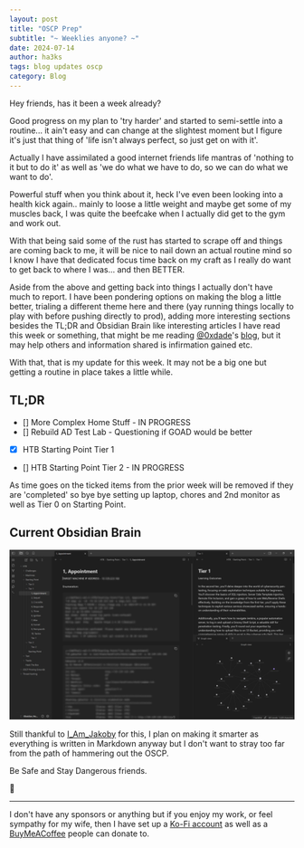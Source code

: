 ```yaml
---
layout: post
title: "OSCP Prep"
subtitle: "~ Weeklies anyone? ~"
date: 2024-07-14
author: ha3ks
tags: blog updates oscp
category: Blog
---
```


Hey friends, has it been a week already?

Good progress on my plan to 'try harder' and started to semi-settle into a routine... it ain't easy and can change at the slightest moment but I figure it's just that thing of 'life isn't always perfect, so just get on with it'.

Actually I have assimilated a good internet friends life mantras of 'nothing to it but to do it' as well as 'we do what we have to do, so we can do what we want to do'.

Powerful stuff when you think about it, heck I've even been looking into a health kick again.. mainly to loose a little weight and maybe get some of my muscles back, I was quite the beefcake when I actually did get to the gym and work out.

With that being said some of the rust has started to scrape off and things are coming back to me, it will be nice to nail down an actual routine mind so I know I have that dedicated focus time back on my craft as I really do want to get back to where I was... and then BETTER.

Aside from the above and getting back into things I actually don't have much to report. I have been pondering options on making the blog a little better, trialing a different theme here and there (yay running things locally to play with before pushing directly to prod), adding more interesting sections besides the TL;DR and Obsidian Brain like interesting articles I have read this week or something, that might be me reading [@0xdade](https://x.com/0xdade)'s [blog](https://0xda.de/blog/), but it may help others and information shared is infirmation gained etc.

With that, that is my update for this week. It may not be a big one but getting a routine in place takes a little while.

## TL;DR

- [] More Complex Home Stuff - IN PROGRESS
- [] Rebuild AD Test Lab - Questioning if GOAD would be better
- [X] HTB Starting Point Tier 1
- [] HTB Starting Point Tier 2 - IN PROGRESS

As time goes on the ticked items from the prior week will be removed if they are 'completed' so bye bye setting up laptop, chores and 2nd monitor as well as Tier 0 on Starting Point.

## Current Obsidian Brain

[![1](/assets/blog/OSCP-Prep/2.png)](/assets/blog/OSCP-Prep/2.png)

Still thankful to [I_Am_Jakoby](https://x.com/I_Am_Jakoby) for this, I plan on making it smarter as everything is written in Markdown anyway but I don't want to stray too far from the path of hammering out the OSCP.

Be Safe and Stay Dangerous friends.

🤙

-------

I don't have any sponsors or anything but if you enjoy my work, or feel sympathy for my wife, then I have set up a [Ko-Fi account](https://ko-fi.com/ha3ks) as well as a [BuyMeACoffee](https://www.buymeacoffee.com/ha3ks) people can donate to.